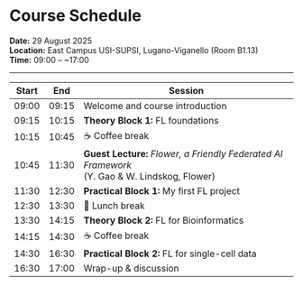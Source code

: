 # Course Schedule  

**Date:** 29 August 2025  
**Location:** East Campus USI-SUPSI, Lugano-Viganello (Room B1.13)  
**Time:** 09:00 – ~17:00  

---

| **Start** | **End** | **Session**                                                                 |
|-----------|---------|------------------------------------------------------------------------------|
| 09:00     | 09:15   | Welcome and course introduction                                             |
| 09:15     | 10:15   | **Theory Block 1:** FL foundations                                          |
| 10:15     | 10:45   | ☕ Coffee break                                                             |
| 10:45     | 11:30   | **Guest Lecture:** *Flower, a Friendly Federated AI Framework* <br> (Y. Gao & W. Lindskog, Flower) |
| 11:30     | 12:30   | **Practical Block 1:** My first FL project                                  |
| 12:30     | 13:30   | 🍴 Lunch break                                                             |
| 13:30     | 14:15   | **Theory Block 2:** FL for Bioinformatics                                   |
| 14:15     | 14:30   | ☕ Coffee break                                                             |
| 14:30     | 16:30   | **Practical Block 2:** FL for single-cell data                              |
| 16:30     | 17:00   | Wrap-up & discussion                                                        |

